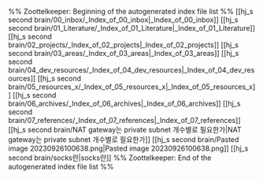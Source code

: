 %% Zoottelkeeper: Beginning of the autogenerated index file list  %%
 [[hj_s second brain/00_inbox/_Index_of_00_inbox|_Index_of_00_inbox]]
 [[hj_s second brain/01_Literature/_Index_of_01_Literature|_Index_of_01_Literature]]
 [[hj_s second brain/02_projects/_Index_of_02_projects|_Index_of_02_projects]]
 [[hj_s second brain/03_areas/_Index_of_03_areas|_Index_of_03_areas]]
 [[hj_s second brain/04_dev_resources/_Index_of_04_dev_resources|_Index_of_04_dev_resources]]
 [[hj_s second brain/05_resources_x/_Index_of_05_resources_x|_Index_of_05_resources_x]]
 [[hj_s second brain/06_archives/_Index_of_06_archives|_Index_of_06_archives]]
 [[hj_s second brain/07_references/_Index_of_07_references|_Index_of_07_references]]
 [[hj_s second brain/NAT gateway는 private subnet 개수별로 필요한가|NAT gateway는 private subnet 개수별로 필요한가]]
 [[hj_s second brain/Pasted image 20230926100638.png|Pasted image 20230926100638.png]]
 [[hj_s second brain/socks란|socks란]]
%% Zoottelkeeper: End of the autogenerated index file list  %%
